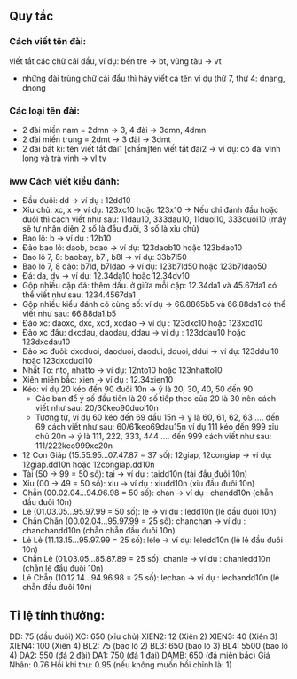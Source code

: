 ## Quy tắc

### Cách viết tên đài:

viết tắt các chữ cái đầu, ví dụ: bến tre → bt, vũng tàu → vt

- những đài trùng chữ cái đầu thì hãy viết cả tên ví
  dụ thứ 7, thứ 4: dnang, dnong

### Các loại tên đài:

- 2 đài miền nam = 2dmn → 3, 4 đài → 3dmn, 4dmn
- 2 đài miền trung = 2dmt → 3 đài → 3dmt
- 2 đài bất kì: tên viết tắt đài1 [chấm]tên viết tắt
  đài2 → ví dụ: có đài vĩnh long và trà vinh → vl.tv

### iww Cách viết kiểu đánh:

- Đầu đuôi: dd → ví dụ : 12dd10
- Xỉu chủ: xc, x → ví dụ: 123xc10 hoặc 123x10
  → Nếu chỉ đánh đầu hoặc đuôi thì cách viết như sau: 11dau10, 333dau10, 11duoi10, 333duoi10 (máy sẽ tự nhận diện 2 số là đầu đuôi, 3 số là xỉu chủ)
- Bao lô: b → ví dụ : 12b10
- Đảo bao lô: daob, bdao → ví dụ: 123daob10 hoặc 123bdao10
- Bao lô 7, 8: baobay, b7l, b8l → ví dụ: 33b7l50
- Bao lô 7, 8 đảo: b7ld, b7ldao → ví dụ: 123b7ld50 hoặc 123b7ldao50
- Đá: da, dv → ví dụ: 12.34da10 hoặc 12.34dv10
- Gộp nhiều cặp đá: thêm dấu. ở giữa mỗi cặp: 12.34da1 và 45.67da1 có thể viết như sau: 1234.4567da1
- Gộp nhiều kiểu đánh có cùng số: ví dụ → 66.8865b5 và 66.88da1 có thể viết như sau: 66.88da1.b5
- Đảo xc: daoxc, dxc, xcd, xcdao → ví dụ : 123dxc10 hoặc 123xcd10
- Đảo xc đầu: dxcdau, daodau, ddau → ví dụ : 123ddau10 hoặc 123dxcdau10
- Đảo xc đuôi: dxcduoi, daoduoi, daodui, dduoi, ddui → ví dụ: 123ddui10 hoặc 123dxcduoi10
- Nhất To: nto, nhatto → ví dụ: 12nto10 hoặc 123nhatto10
- Xiên miền bắc: xien → ví dụ : 12.34xien10
- Kéo: ví dụ 20 kéo đến 90 đuôi 10n → ý là 20, 30, 40, 50 đến 90
  - Các bạn để ý số đầu tiên là 20 số tiếp theo của 20
    là 30 nên cách viết như sau: 20/30keo90duoi10n
  - Tương tự, ví dụ 60 kéo đến 69 đầu 15n → ý là 60,
    61, 62, 63 .... đến 69 cách viết như sau:
    60/61keo69dau15n
    ví dụ 111 kéo đến 999 xỉu chủ 20n → ý là 111, 222,
    333, 444 .... đến 999 cách viết như sau:
    111/222keo999xc20n
- 12 Con Giáp (15.55.95...07.47.87 = 37 số): 12giap, 12congiap → ví dụ: 12giap.dd10n hoặc 12congiap.dd10n
- Tài (50 → 99 = 50 số): tai → ví dụ : taidd10n (tài đầu đuôi 10n)
- Xỉu (00 → 49 = 50 số): xiu → ví dụ : xiudd10n (xỉu đầu đuôi 10n)
- Chẵn (00.02.04...94.96.98 = 50 số): chan → ví dụ : chandd10n (chẵn đầu đuôi 10n)
- Lẻ (01.03.05...95.97.99 = 50 số): le → ví dụ : ledd10n (lẻ đầu đuôi 10n)
- Chẵn Chẵn (00.02.04...95.97.99 = 25 số): chanchan → ví dụ : chanchandd10n (chẵn chẵn đầu đuôi 10n)
- Lẻ Lẻ (11.13.15...95.97.99 = 25 số): lele → ví dụ: leledd10n (lẻ lẻ đầu đuôi 10n)
- Chẵn Lẻ (01.03.05...85.87.89 = 25 số): chanle → ví dụ : chanledd10n (chẵn lẻ đầu đuôi 10n)
- Lẻ Chẵn (10.12.14...94.96.98 = 25 số): lechan → ví dụ : lechandd10n (lẻ chẵn đầu đuôi 10n)

## Tỉ lệ tính thưởng:

DD: 75 (đầu đuôi)
XC: 650 (xỉu chủ)
XIEN2: 12 (Xiên 2)
XIEN3: 40 (Xiên 3)
XIEN4: 100 (Xiên 4)
BL2: 75 (bao lô 2)
BL3: 650 (bao lô 3)
BL4: 5500 (bao lô 4)
DA2: 550 (đá 2 đài)
DA1: 750 (đá 1 đài)
DAMB: 650 (đá miền bắc)
Giá Nhân: 0.76
Hồi khi thu: 0.95 (nếu không muốn hồi chỉnh là: 1)
